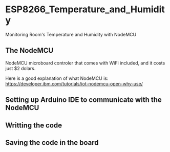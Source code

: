 # ESP8266_Temperature_and_Humidity
Monitoring Room's Temperature and Humidity with NodeMCU

## The NodeMCU
NodeMCU microboard controler that comes with WiFi included, and it costs just $2 dolars.

Here is a good explanation of what NodeMCU is: https://developer.ibm.com/tutorials/iot-nodemcu-open-why-use/

## Setting up Arduino IDE to communicate with the NodeMCU

## Writting the code

## Saving the code in the board

